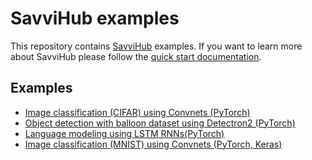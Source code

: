 # SavviHub examples
This repository contains [SavviHub](https://savvihub.com/) examples. If you want to learn more about SavviHub please follow the [quick start documentation](https://docs.savvihub.com/quick-start).

## Examples

- [Image classification (CIFAR) using Convnets (PyTorch)](cifar)
- [Object detection with balloon dataset using Detectron2 (PyTorch)](detectron2)
- [Language modeling using LSTM RNNs(PyTorch)](language_model)
- [Image classification (MNIST) using Convnets (PyTorch, Keras)](mnist)
